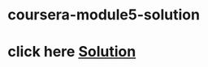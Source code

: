 # coursera-module5-solution
# click here [Solution](https://najibnaji.github.io/coursera-module5-solution/)
